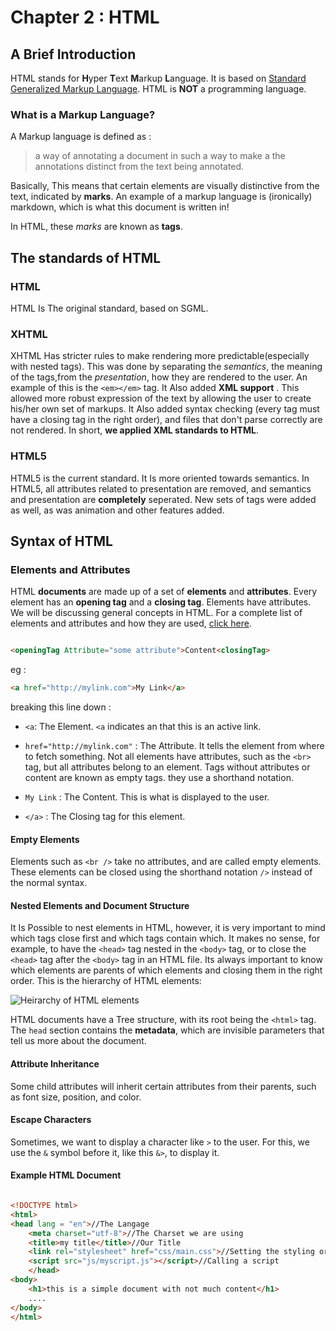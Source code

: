 # Chapter 2 : HTML

## A Brief Introduction 

HTML stands for **H**yper **T**ext **M**arkup **L**anguage. It is based
on [Standard Generalized Markup Language](http://searchmicroservices.techtarget.com/definition/SGML-Standard-Generalized-Markup-Language).
HTML is **NOT** a programming language. 

### What is a Markup Language?

A Markup language is defined as : 
 
>a way of annotating a document in such a way  to make a the annotations distinct 
>from the text being annotated. 

Basically, This means that certain elements are visually distinctive from the text, indicated
by **marks**. An example of a markup language is (ironically) markdown, which is what
this document is written in! 

In HTML, these *marks* are known as **tags**. 

## The standards of HTML 

### HTML

HTML Is The original standard, based on SGML.

### XHTML 

XHTML Has stricter rules to make rendering more predictable(especially with nested tags).
This was done by separating the *semantics*, the meaning of the tags,from the 
*presentation*, how they are rendered to the user. An example of this is the 
```<em></em>``` tag. It Also added **XML support** . This allowed more robust 
expression of the text by allowing the user to create his/her own set of
markups. It Also added syntax checking (every tag must have a closing tag in the 
right order), and files that don't parse correctly are not rendered. In short,
**we applied XML standards to HTML**. 

### HTML5 

HTML5 is the current standard. It Is more oriented towards semantics. In HTML5,
all attributes related to presentation are removed, and semantics and presentation
are **completely** seperated. New sets of tags were added as well, as was animation and other features added.

## Syntax of HTML

### Elements and Attributes

HTML **documents** are made up of a set of **elements** and **attributes**.
Every element has an **opening tag** and a **closing tag**. Elements have 
attributes. We will be discussing general concepts in HTML. For a 
complete list of elements and attributes and how they are used,
[click here](http://www.simplehtmlguide.com/cheatsheet.php).


```HTML

<openingTag Attribute="some attribute">Content<closingTag>

```

eg : 

```HTML 
<a href="http://mylink.com">My Link</a>

```
breaking this line down :

- ```<a```: The Element. ```<a```  indicates an that this is an active link.

- ```href="http://mylink.com"``` : The Attribute. It tells the element from where
to fetch something. Not all elements have attributes, such as the
```<br>``` tag, but all attributes belong to an element. Tags without 
attributes or content are known as empty tags. they use a shorthand notation.

- ```My Link``` : The Content. This is what is displayed to the user.

- ```</a>``` : The Closing tag for this element.

#### Empty Elements
Elements such as ```<br />``` take no attributes, 
and are called empty elements. These elements can be closed
using the shorthand notation ```/>``` instead of the normal
syntax.

#### Nested Elements and Document Structure
It Is Possible to nest elements in HTML, however, it is very
important to mind which tags close first and which tags contain
which. It makes no sense, for example, to have the ```<head>```
tag nested in the ```<body>``` tag, or to close the ```<head>```
tag after the ```<body>``` tag in an HTML file. Its always
important to know which elements are parents of which elements
and closing them in the right order. This is the 
hierarchy of HTML elements:

![Heirarchy of HTML elements](http://www.westciv.com/style_master/hands_on_tutorial_sm/images/containment_hierarchy.png)

HTML documents have a Tree structure, with its root being 
the ```<html>``` tag. The ```head``` section contains the 
**metadata**, which are invisible parameters that tell us more about 
the document. 
#### Attribute Inheritance 

Some child attributes will inherit certain attributes from their parents, such
as font size, position, and color.

#### Escape Characters

Sometimes, we want to display a character like ```>``` to the
user. For this, we use the ```&``` symbol before it, like this
```&>```, to display it.

#### Example HTML Document 

```HTML

<!DOCTYPE html>
<html>
<head lang = "en">//The Langage
	<meta charset="utf-8">//The Charset we are using
	<title>my title</title>//Our Title
	<link rel="stylesheet" href="css/main.css">//Setting the styling or the alternative documents
	<script src="js/myscript.js"></script>//Calling a script
	</head>
<body>
	<h1>this is a simple document with not much content</h1>
	....
</body>
</html>
```
